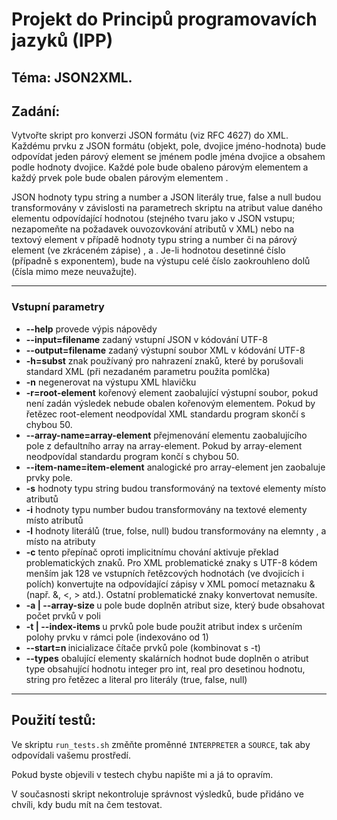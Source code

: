 # Projekt do Principů programovavích jazyků (IPP)


## Téma: JSON2XML.

## Zadání: 

Vytvořte skript pro konverzi JSON formátu (viz RFC 4627) do XML. Každému prvku z JSON formátu (objekt, pole, dvojice jméno-hodnota) bude odpovídat jeden párový element se jménem podle jména dvojice a obsahem podle hodnoty dvojice. Každé pole bude obaleno párovým elementem <array> a každý prvek pole bude obalen párovým elementem <item>.

JSON hodnoty typu string a number a JSON literály true, false a null budou transformovány v závislosti na parametrech skriptu na atribut value daného elementu odpovídající hodnotou (stejného tvaru jako v JSON vstupu; nezapomeňte na požadavek ouvozovkování atributů v XML) nebo na textový element v případě hodnoty typu string a number či na párový element (ve zkráceném zápise) <true/>, <false/> a <null/>. Je-li hodnotou desetinné číslo (případně s exponentem), bude na výstupu celé číslo zaokrouhleno dolů (čísla mimo meze neuvažujte).

---
### Vstupní parametry

* <b>--help</b> provede výpis nápovědy
* <b>--input=filename</b> zadaný vstupní JSON v kódování UTF-8
* <b>--output=filename</b> zadaný výstupní soubor XML v kódování UTF-8
* <b>-h=subst</b> znak používaný pro nahrazení znaků, které by porušovali standard XML (při nezadaném parametru použita pomlčka)
* <b>-n</b> negenerovat na výstupu XML hlavičku
* <b>-r=root-element</b> kořenový element zaobalující výstupní soubor, pokud není zadán výsledek nebude obalen kořenovým elementem. Pokud by řetězec root-element neodpovídal XML standardu program skončí s chybou 50.
* <b>--array-name=array-element</b> přejmenování elementu zaobalujícího pole z defaultního array na array-element. Pokud by array-element neodpovídal standardu program končí s chybou 50.
* <b>--item-name=item-element</b> analogické pro array-element jen zaobaluje prvky pole.
* <b>-s</b> hodnoty typu string budou transformováný na textové elementy místo atributů
* <b>-i</b> hodnoty typu number budou transformovány na textové elementy místo atributů
* <b>-l</b> hodnoty literálů (true, folse, null) budou transformovány na elemnty <true/>, <false/> a <null/> místo na atributy
* <b>-c</b> tento přepínač oproti implicitnímu chování aktivuje překlad problematických znaků. Pro XML problematické znaky s UTF-8 kódem menším jak 128 ve vstupních řetězcových hodnotách (ve dvojicích i polích) konvertujte na odpovídající zápisy v XML pomocí metaznaku & (např. &amp;, &lt;, &gt; atd.). Ostatní problematické znaky konvertovat nemusíte.
* <b>-a | --array-size </b> u pole bude doplněn atribut size, který bude obsahovat počet prvků v poli
* <b>-t | --index-items </b> u prvků pole bude použit atribut index s určením polohy prvku v rámci pole (indexováno od 1)
* <b>--start=n </b> inicializace čítače prvků pole (kombinovat s -t)
* <b>--types</b> obalující elementy skalárních hodnot bude doplněn o atribut type obsahující hodnotu integer pro int, real pro desetinou hodnotu, string pro řetězec a literal pro literály (true, false, null)

---
## Použití testů:
Ve skriptu <code>run_tests.sh</code> změňte proměnné <code>INTERPRETER</code> a <code>SOURCE</code>, tak aby odpovídali vašemu prostředí.

Pokud byste objevili v testech chybu napište mi a já to opravím.

V současnosti skript nekontroluje správnost výsledků, bude přidáno ve chvíli, kdy budu mít na čem testovat.